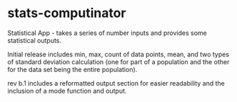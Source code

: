 # stats-computinator
Statistical App - takes a series of number inputs and provides some statistical outputs.

Initial release includes min, max, count of data points, mean, and two types 
of standard deviation calculation (one for part of a population and the other
for the data set being the entire population).

rev b.1 includes a reformatted output section for easier readability and the inclusion
of a mode function and output.

